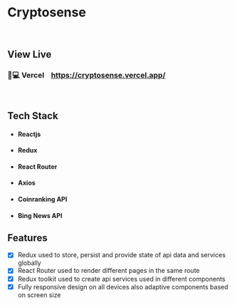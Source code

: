 # Cryptosense

</br>

## View Live


### 🔗💻 Vercel &nbsp;&nbsp; https://cryptosense.vercel.app/

</br>

## Tech Stack

- #### Reactjs
- #### Redux
- #### React Router
- #### Axios
- #### Coinranking API
- #### Bing News API


## Features

- [x]  Redux used to store, persist and provide state of api data and services globally
- [x]  React Router used to render different pages in the same route
- [x]  Redux toolkit used to create api services used in different components
- [x]  Fully responsive design on all devices also adaptive components based on screen size
